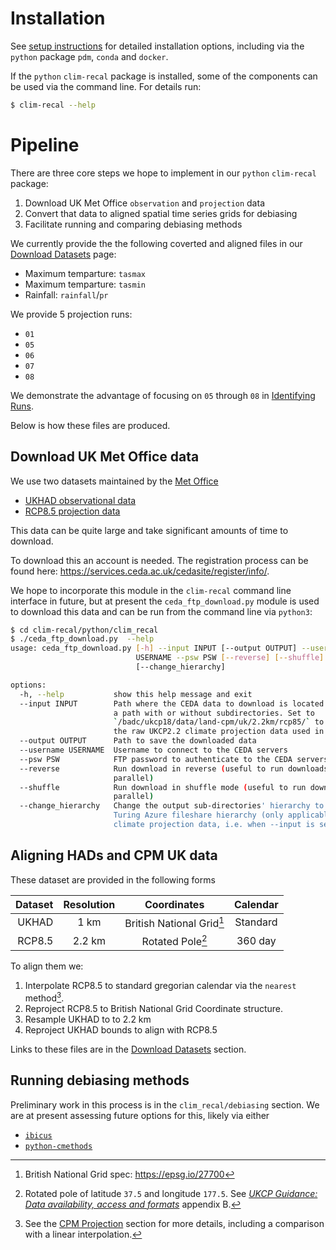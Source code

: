 # Installation

See [setup instructions](../setup-instructions.md) for detailed installation options, including via the `python` package `pdm`, `conda` and `docker`.

If the `python` `clim-recal` package is installed, some of the components can be used via the command line. For details run:

```sh
$ clim-recal --help
```

# Pipeline

There are three core steps we hope to implement in our `python` `clim-recal` package:

1. Download UK Met Office `observation` and `projection` data
2. Convert that data to aligned spatial time series grids for debiasing
3. Facilitate running and comparing debiasing methods

We currently provide the the following coverted and aligned files in our [Download Datasets](docs/download) page:

- Maximum temparture: `tasmax`
- Maximum temparture: `tasmin`
- Rainfall: `rainfall`/`pr`

We provide 5 projection runs:

- `01`
- `05`
- `06`
- `07`
- `08`

We demonstrate the advantage of focusing on `05` through `08` in [Identifying Runs](R/misc/Identifying_Runs).

Below is how these files are produced.

## Download UK Met Office data

We use two datasets maintained by the [Met Office](https://www.metoffice.gov.uk)

- [UKHAD observational data](https://data.ceda.ac.uk/badc/ukmo-hadobs/data/insitu/MOHC/HadOBS/HadUK-Grid/v1.1.0.0/1km)
- [RCP8.5 projection data](https://data.ceda.ac.uk/badc/ukcp18/data/land-cpm/uk/2.2km/rcp85/)

This data can be quite large and take significant amounts of time to download.

To download this an account is needed. The registration process can be found here: <https://services.ceda.ac.uk/cedasite/register/info/>.

We hope to incorporate this module in the `clim-recal` command line interface in future, but at present the `ceda_ftp_download.py` module is used to download this data and can be run from the command line via `python3`:

```sh
$ cd clim-recal/python/clim_recal
$ ./ceda_ftp_download.py  --help
usage: ceda_ftp_download.py [-h] --input INPUT [--output OUTPUT] --username
                            USERNAME --psw PSW [--reverse] [--shuffle]
                            [--change_hierarchy]

options:
  -h, --help           show this help message and exit
  --input INPUT        Path where the CEDA data to download is located. This can be
                       a path with or without subdirectories. Set to
                       `/badc/ukcp18/data/land-cpm/uk/2.2km/rcp85/` to download all
                       the raw UKCP2.2 climate projection data used in clim-recal.
  --output OUTPUT      Path to save the downloaded data
  --username USERNAME  Username to connect to the CEDA servers
  --psw PSW            FTP password to authenticate to the CEDA servers
  --reverse            Run download in reverse (useful to run downloads in
                       parallel)
  --shuffle            Run download in shuffle mode (useful to run downloads in
                       parallel)
  --change_hierarchy   Change the output sub-directories' hierarchy to fit the
                       Turing Azure fileshare hierarchy (only applicable to UKCP
                       climate projection data, i.e. when --input is set to
```

## Aligning HADs and CPM UK data

These dataset are provided in the following forms

| Dataset | Resolution | Coordinates                        | Calendar   |
| ---:    | :---:      | :---:                              |  :---:     |
| UKHAD   | 1 km       |  British National Grid[^hads-grid] | Standard   |
| RCP8.5  | 2.2 km     |  Rotated Pole[^cpm-grid]           | 360 day    |

[^hads-grid]: British National Grid spec: <https://epsg.io/27700>
[^cpm-grid]: Rotated pole of latitude `37.5` and longitude `177.5`. See [_UKCP Guidance: Data availability, access and formats_](https://www.metoffice.gov.uk/binaries/content/assets/metofficegovuk/pdf/research/ukcp/ukcp18_guidance_data_availability.pdf) appendix B.

To align them we:

1. Interpolate RCP8.5 to standard gregorian calendar via the `nearest` method[^nearest].
1. Reproject RCP8.5 to British National Grid Coordinate structure.
1. Resample UKHAD to to 2.2 km
1. Reproject UKHAD bounds to align with RCP8.5

Links to these files are in the [Download Datasets](docs/downloads) section.

[^nearest]: See the [CPM Projection](docs/cpm_projection) section for more details, including a comparison with a linear interpolation.

## Running debiasing methods

Preliminary work in this process is in the `clim_recal/debiasing` section. We are at present assessing future options for this, likely via either

- [`ibicus`](https://ibicus.readthedocs.io/en/latest/)
- [`python-cmethods`](https://pypi.org/project/python-cmethods/)
